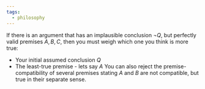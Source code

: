 ```yaml
---
tags:
  - philosophy
---
```

If there is an argument that has an implausible conclusion $\neg Q$, but perfectly valid premises $A,B,C$, then you must weigh which one you think is more true:
- Your initial assumed conclusion $Q$
- The least-true premise - lets say $A$
You can also reject the premise-compatibility of several premises stating $A$ and $B$ are not compatible, but true in their separate sense.